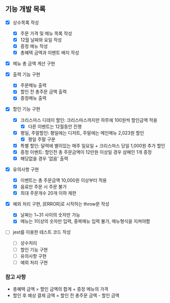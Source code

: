 ## 기능 개발 목록

- [x] 상수목록 작성

  - [x] 주문 가격 및 메뉴 목록 작성
  - [x] 12월 날짜와 요일 작성
  - [x] 증정 메뉴 작성
  - [x] 총혜택 금액과 이벤트 배지 작성

- [x] 메뉴 총 금액 계산 구현

- [x] 출력 기능 구현

  - [x] 주문메뉴 출력
  - [x] 할인 전 총주문 금액 출력
  - [x] 증정메뉴 출력

- [x] 할인 기능 구현

  - [x] 크리스마스 디데이 할인: 크리스마스까지만 하루에 100원씩 할인금액 적용
    - [x] 다른 이벤트는 12월동안 진행
  - [x] 평일, 주말할인: 평일에는 디저트, 주말에는 메인메뉴 2,023원 할인
    - [x] 평일 주말 구분
  - [x] 특별 할인: 달력에 별이있는 매주 일요일 + 크리스마스 당일 1,000원 추가 할인
  - [x] 증정 이벤트: 할인전 총 주문금액이 12만원 이상일 경우 샴페인 1개 증정
  - [x] 해당없을 경우 '없음' 출력

- [x] 유의사항 구현

  - [x] 이벤트는 총 주문금액 10,000원 이상부터 적용
  - [x] 음료만 주문 시 주문 불가
  - [x] 최대 주문개수 20개 이하 제한

- [x] 예외 처리 구현, [ERROR]로 시작하는 throw문 작성

  - [x] 날짜는 1~31 사이의 숫자만 가능
  - [x] 메뉴는 1이상의 숫자만 입력, 중복메뉴 입력 불가, 메뉴형식을 지켜야함

- [ ] jest를 이용한 테스트 코드 작성
  - [ ] 상수처리
  - [ ] 할인 기능 구현
  - [ ] 유의사항 구현
  - [ ] 예외 처리 구현

### 참고 사항

- 총혜택 금액 = 할인 금액의 합계 + 증정 메뉴의 가격
- 할인 후 예상 결제 금액 = 할인 전 총주문 금액 - 할인 금액
